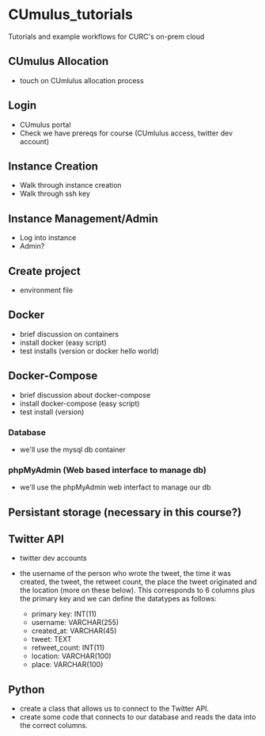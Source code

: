 # CUmulus_tutorials
Tutorials and example workflows for CURC's on-prem cloud

## CUmulus Allocation
- touch on CUmlulus allocation process

## Login
- CUmulus portal
- Check we have prereqs for course (CUmlulus access, twitter dev account)

## Instance Creation
- Walk through instance creation
- Walk through ssh key

## Instance Management/Admin
- Log into instance
- Admin?

## Create project
- environment file

## Docker
- brief discussion on containers
- install docker (easy script)
- test installs (version or docker hello world)

## Docker-Compose
- brief discussion about docker-compose
- install docker-compose (easy script)
- test install (version)

### Database
- we'll use the mysql db container

### phpMyAdmin (Web based interface to manage db)
- we'll use the phpMyAdmin web interfact to manage our db

## Persistant storage (necessary in this course?)

## Twitter API
- twitter dev accounts
- the username of the person who wrote the tweet, the time it was created, the tweet, the retweet count, the place the tweet originated and the location (more on these below). This corresponds to 6 columns plus the primary key and we can define the datatypes as follows:

    - primary key: INT(11)
    - username: VARCHAR(255)
    - created_at: VARCHAR(45)
    - tweet: TEXT
    - retweet_count: INT(11)
    - location: VARCHAR(100)
    - place: VARCHAR(100)

## Python
- create a class that allows us to connect to the Twitter API.
- create some code that connects to our database and reads the data into the correct columns.


